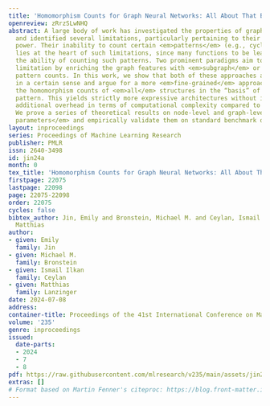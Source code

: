 ```yaml
---
title: 'Homomorphism Counts for Graph Neural Networks: All About That Basis'
openreview: zRrzSLwNHQ
abstract: A large body of work has investigated the properties of graph neural networks
  and identified several limitations, particularly pertaining to their expressive
  power. Their inability to count certain <em>patterns</em> (e.g., cycles) in a graph
  lies at the heart of such limitations, since many functions to be learned rely on
  the ability of counting such patterns. Two prominent paradigms aim to address this
  limitation by enriching the graph features with <em>subgraph</em> or <em>homomorphism</em>
  pattern counts. In this work, we show that both of these approaches are sub-optimal
  in a certain sense and argue for a more <em>fine-grained</em> approach, which incorporates
  the homomorphism counts of <em>all</em> structures in the “basis” of the target
  pattern. This yields strictly more expressive architectures without incurring any
  additional overhead in terms of computational complexity compared to existing approaches.
  We prove a series of theoretical results on node-level and graph-level <em>motif
  parameters</em> and empirically validate them on standard benchmark datasets.
layout: inproceedings
series: Proceedings of Machine Learning Research
publisher: PMLR
issn: 2640-3498
id: jin24a
month: 0
tex_title: 'Homomorphism Counts for Graph Neural Networks: All About That Basis'
firstpage: 22075
lastpage: 22098
page: 22075-22098
order: 22075
cycles: false
bibtex_author: Jin, Emily and Bronstein, Michael M. and Ceylan, Ismail Ilkan and Lanzinger,
  Matthias
author:
- given: Emily
  family: Jin
- given: Michael M.
  family: Bronstein
- given: Ismail Ilkan
  family: Ceylan
- given: Matthias
  family: Lanzinger
date: 2024-07-08
address:
container-title: Proceedings of the 41st International Conference on Machine Learning
volume: '235'
genre: inproceedings
issued:
  date-parts:
  - 2024
  - 7
  - 8
pdf: https://raw.githubusercontent.com/mlresearch/v235/main/assets/jin24a/jin24a.pdf
extras: []
# Format based on Martin Fenner's citeproc: https://blog.front-matter.io/posts/citeproc-yaml-for-bibliographies/
---
```

